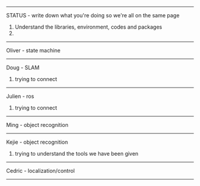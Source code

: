 ---------------------------------------------------------------------
STATUS - write down what you're doing so we're all on the same page

1. Understand the libraries, environment, codes and packages
2. 
---------------------------------------------------------------------
Oliver - state machine

---------------------------------------------------------------------
Doug - SLAM

1. trying to connect

---------------------------------------------------------------------
Julien - ros

1. trying to connect

---------------------------------------------------------------------
Ming - object recognition

---------------------------------------------------------------------
Kejie - object recognition

1. trying to understand the tools we have been given
---------------------------------------------------------------------
Cedric - localization/control

---------------------------------------------------------------------
